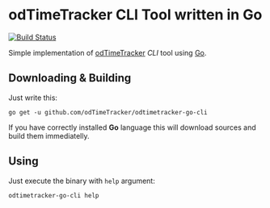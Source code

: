 # odTimeTracker CLI Tool written in Go

[![Build Status](https://travis-ci.org/ondrejd/odtimetracker-go-cli.svg)](https://travis-ci.org/ondrejd/odtimetracker-go-cli) 

Simple implementation of [odTimeTracker](https://github.com/odTimeTracker) *CLI* tool using [Go](https://golang.org).

## Downloading & Building

Just write this:

	go get -u github.com/odTimeTracker/odtimetracker-go-cli

If you have correctly installed **Go** language this will download sources and build them immediatelly.

## Using

Just execute the binary with `help` argument:

	odtimetracker-go-cli help
